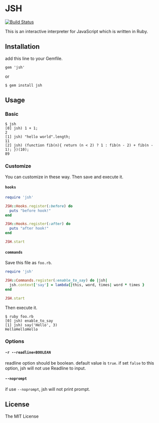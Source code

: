 # JSH

[![Build Status](https://travis-ci.org/namusyaka/jsh.png)](https://travis-ci.org/namusyaka/jsh)

This is an interactive interpreter for JavaScript which is written in Ruby.

## Installation

add this line to your Gemfile.

`gem 'jsh'`

or

`$ gem install jsh`

## Usage

### Basic

```shell
$ jsh
[0] jsh) 1 + 1;
2
[1] jsh) "hello world".length;
11
[2] jsh) (function fib(n){ return (n < 2) ? 1 : fib(n - 2) + fib(n - 1); })(10);
89
```

### Customize

You can customize in these way.
Then save and execute it.

#### `hooks`

```ruby
require 'jsh'

JSH::Hooks.register(:before) do
  puts "before hook!"
end

JSH::Hooks.register(:after) do
  puts "after hook!"
end

JSH.start
```

#### `commands`

Save this file as `foo.rb`.

```ruby
require 'jsh'

JSH::Commands.register(:enable_to_say) do |jsh|
  jsh.context['say'] = lambda{|this, word, times| word * times }
end

JSH.start
```

Then execute it.

```shell
$ ruby foo.rb
[0] jsh) enable_to_say
[1] jsh) say('Hello', 3)
HelloHelloHello
```

### Options

#### `-r --readline=BOOLEAN`

readline option should be boolean.
default value is `true`.
if set `false` to this option, jsh will not use Readline to input.

#### `--noprompt`

if use `--noprompt`, jsh will not print prompt.

## License

The MIT License
